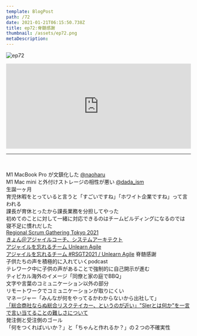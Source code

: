 ```yaml
---  
template: BlogPost  
path: /72
date: 2021-01-21T06:15:50.738Z  
title: ep72:脊髄感謝
thumbnail: /assets/ep72.png
metaDescription:  
---  
```

![ep72](/assets/ep72.png)  


<iframe src="https://open.spotify.com/embed/episode/4ONrrsKBsOKWXa2Q7dgH2Q" width="100%" height="232" frameBorder="0" allowfullscreen="" allow="autoplay; clipboard-write; encrypted-media; fullscreen; picture-in-picture"></iframe>

***

</br>

M1 MacBook Pro が文鎮化した [@naoharu](https://twitter.com/naoharu)    
M1 Mac mini と外付けストレージの相性が悪い [@dada_ism](https://twitter.com/dada_ism)    
生誕一ヶ月  
育児休暇をとっていると言うと「すごいですね」「ホワイト企業ですね」って言われる  
課長が育休とったから課長業務を分担してやった  
初めてのことに対して一緒に対応できるのはチームビルディングになるのでは  
寝不足に慣れだした  
[Regional Scrum Gathering Tokyo 2021](https://2021.scrumgatheringtokyo.org/)  
[きょん＠アジャイルコーチ、システムアーキテクト](https://twitter.com/kyon_mm)  
[アジャイルを忘れるチーム Unlearn Agile](https://www.youtube.com/watch?v=5Ro5_c5kFaY)  
[アジャイルを忘れるチーム #RSGT2021 / Unlearn Agile](speakerdeck.com/kyonmm/unlearn-agile)
脊髄感謝  
子供たちの声を積極的に入れていくpodcast  
テレワーク中に子供の声があることで強制的に自己開示が進む  
ティピカル海外のイメージ「同僚と家の庭でBBQ」  
文字や言葉のコミュニケーション以外の部分  
リモートワークでコミュニケーションが取りにくい  
マネージャー「みんなが何をやってるかわからないから出社して」  
[「総合商社ならぬ総合リスクテイカー、というのが近い」"SIerとは何か"を一言で言い当てることの難しさについて](https://togetter.com/li/1633686)  
発注側と受注側のゴール  
「何をつくればいいか？」と「ちゃんと作れるか？」の２つの不確実性  
